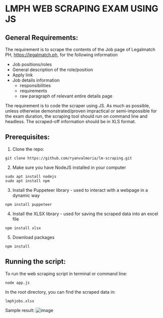 # LMPH WEB SCRAPING EXAM USING JS

## General Requirements:
The requirement is to scrape the contents of the Job page of Legalmatch PH, https://legalmatch.ph, for the following information
- Job positions/roles
- General description of the role/position
- Apply link
- Job details information
  - responsibilities
  - requirements
  - raw paragraph of relevant entire details page
  
The requirement is to code the scraper using JS. As much as possible, unless otherwise
demonstrated/proven impractical or semi-impossible for the exam duration, the scraping
tool should run on command line and headless.
The scraped-off information should be in XLS format.


## Prerequisites:

1. Clone the repo:
```
git clone https://github.com/ryanvalmoria/lm-scraping.git
```

2. Make sure you have NodeJS installed in your computer
```
sudo apt install nodejs
sudo apt install npm
```

3. Install the Puppeteer library - used to interact with a webpage in a dynamic way
```
npm install puppeteer
```

4. Install the XLSX library - used for saving the scraped data into an excel file
```
npm install xlsx
```

5. Download packages
```
npm install
```


## Running the script:
To run the web scraping script in terminal or command line:
```
node app.js
```
In the root directory, you can find the scraped data in:
```
lmphjobs.xlsx
```

Sample result:
![image](https://github.com/ryanvalmoria/lm-scraping/assets/149349681/b7ef815c-55c2-46d5-ba54-37814cbad79a)

